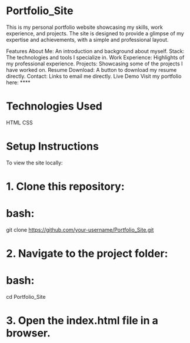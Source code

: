# Portfolio_Site

This is my personal portfolio website showcasing my skills, work experience, and projects. The site is designed to provide a glimpse of my expertise and achievements, with a simple and professional layout.

Features
About Me: An introduction and background about myself.
Stack: The technologies and tools I specialize in.
Work Experience: Highlights of my professional experience.
Projects: Showcasing some of the projects I have worked on.
Resume Download: A button to download my resume directly.
Contact: Links to email me directly.
Live Demo
Visit my portfolio here: ****

# Technologies Used
HTML
CSS

# Setup Instructions
To view the site locally:

# 1. Clone this repository:
# bash:
git clone https://github.com/your-username/Portfolio_Site.git

# 2. Navigate to the project folder:
# bash:
cd Portfolio_Site

# 3. Open the index.html file in a browser.

